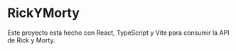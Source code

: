 # RickYMorty

Este proyecto está hecho con React, TypeScript y Vite para consumir la API de Rick y Morty.
